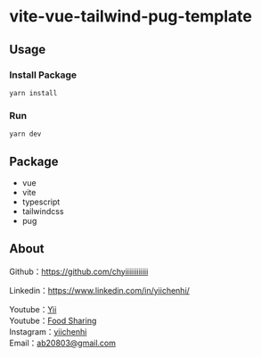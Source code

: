 # vite-vue-tailwind-pug-template

## Usage

### Install Package

```
yarn install
```

### Run

```
yarn dev
```

## Package
- vue
- vite
- typescript
- tailwindcss
- pug

## About

Github：https://github.com/chyiiiiiiiiiiii<br>

Linkedin：https://www.linkedin.com/in/yiichenhi/<br>

Youtube：[Yii](https://www.youtube.com/user/a22601807/videos)<br>
Youtube：[Food Sharing](https://www.youtube.com/channel/UC8-CcCmlIhIGcs9pdxx_BSw/videos])<br>
Instagram：[yiichenhi](https://www.instagram.com/yiichenhi/)<br>
Email：ab20803@gmail.com<br>